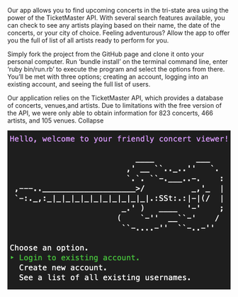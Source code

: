 Our app allows you to find upcoming concerts in the tri-state area using the power of the TicketMaster API. With several search features available, you can check to see any artists playing based on their name, the date of the concerts, or your city of choice. Feeling adventurous? Allow the app to offer you the full of list of all artists ready to perform for you. 

Simply fork the project from the GitHub page and clone it onto your personal computer. Run ‘bundle install’ on the terminal command line, enter ‘ruby bin/run.rb’ to execute the program and select the options from there. You’ll be met with three options; creating an account, logging into an existing account, and seeing the full list of users.  

Our application relies on the TicketMaster API, which provides a database of concerts, venues,and artists. Due to limitations with the free version of the API, we were only able to obtain information for 823 concerts, 466 artists, and 105 venues. 
Collapse

![Alt text](images/readme_image.png "App login screen")


